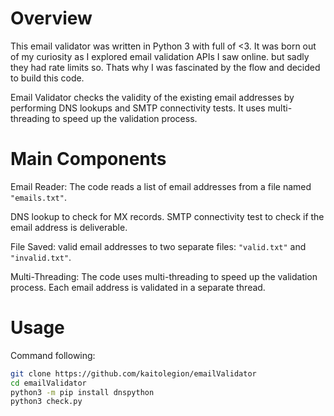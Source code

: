 # Overview
This email validator was written in Python 3 with full of <3. It was born out of my curiosity as I explored email validation APIs I saw online. but sadly they had rate limits so. Thats why I was fascinated by the flow and decided to build this code.

Email Validator checks the validity of the existing email addresses by performing DNS lookups and SMTP connectivity tests. It uses multi-threading to speed up the validation process.

# Main Components
Email Reader: The code reads a list of email addresses from a file named ```"emails.txt"```.

DNS lookup to check for MX records.
SMTP connectivity test to check if the email address is deliverable.

File Saved: valid email addresses to two separate files: ```"valid.txt"``` and ```"invalid.txt"```.

Multi-Threading: The code uses multi-threading to speed up the validation process. Each email address is validated in a separate thread.

# Usage

Command following:
```bash
git clone https://github.com/kaitolegion/emailValidator
cd emailValidator
python3 -m pip install dnspython
python3 check.py
```
